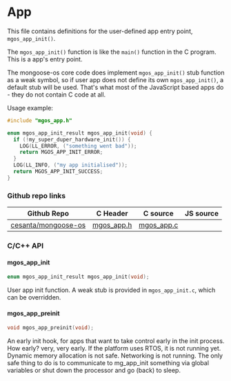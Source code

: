 
# App

This file contains definitions for the user-defined app entry point,
`mgos_app_init()`.

The `mgos_app_init()` function is like the `main()` function in the C
program. This is a app's entry point.

The mongoose-os core code does implement `mgos_app_init()`
stub function as a weak symbol, so if user app does not define its own
`mgos_app_init()`, a default stub will be used. That's what most of the
JavaScript based apps do - they do not contain C code at all.

Usage example:
```c
#include "mgos_app.h"

enum mgos_app_init_result mgos_app_init(void) {
  if (!my_super_duper_hardware_init()) {
    LOG(LL_ERROR, ("something went bad"));
    return MGOS_APP_INIT_ERROR;
  }
  LOG(LL_INFO, ("my app initialised"));
  return MGOS_APP_INIT_SUCCESS;
}
```
 
### Github repo links
| Github Repo | C Header | C source  | JS source |
| ----------- | -------- | --------  | ----------------- |
| [cesanta/mongoose-os](https://github.com/cesanta/mongoose-os) | [mgos_app.h](https://github.com/cesanta/mongoose-os/tree/master/fw/include/mgos_app.h) | [mgos_app.c](https://github.com/cesanta/mongoose-os/tree/master/fw/src/mgos_app.c)  |          |


### C/С++ API
#### mgos_app_init

```c
enum mgos_app_init_result mgos_app_init(void);
```

User app init function.
A weak stub is provided in `mgos_app_init.c`, which can be overridden.
 
#### mgos_app_preinit

```c
void mgos_app_preinit(void);
```

An early init hook, for apps that want to take control early
in the init process. How early? very, very early. If the platform
uses RTOS, it is not running yet. Dynamic memory allocation is not
safe. Networking is not running. The only safe thing to do is to
communicate to mg_app_init something via global variables or shut
down the processor and go (back) to sleep.
 
